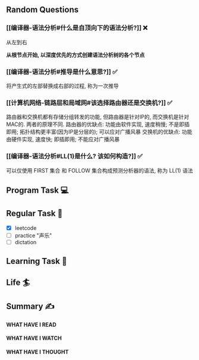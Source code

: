 ## Random Questions
### [[编译器-语法分析#什么是自顶向下的语法分析?]] ❌
从左到右

**从根节点开始, 以深度优先的方式创建语法分析树的各个节点**

### [[编译器-语法分析#推导是什么意思?]] ✅
将产生式的左部替换成右部的过程, 称为一次推导

### [[计算机网络-链路层和局域网#该选择路由器还是交换机?]] ✅
路由器和交换机都有存储分组转发的功能, 但路由器是针对IP的, 而交换机是针对MAC的.
两者的原理不同.
路由器的优缺点: 功能由软件实现, 速度稍慢; 不是即插即用; 拓扑结构更丰富(因为IP是分层的); 可以应对广播风暴
交换机的优缺点: 功能由硬件实现, 速度快; 即插即用; 不能应对广播风暴

### [[编译器-语法分析#LL(1)是什么? 该如何构造?]] ✅
可以仅使用 FIRST 集合 和 FOLLOW 集合构成预测分析器的语法, 称为 LL(1) 语法

## Program Task  💻

## Regular Task  🤡
- [x] leetcode
- [ ] practice "声乐"
- [ ] dictation

## Learning Task 🎯

## Life 🏄

## Summary ✍
####  WHAT HAVE I READ

#### WHAT HAVE I WATCH

#### WHAT HAVE I THOUGHT
